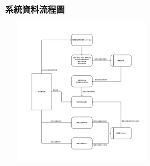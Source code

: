 # 系統資料流程圖

<figure><img src=".gitbook/assets/後台公告功能相關圖例 - 資料流程圖.jpg" alt=""><figcaption></figcaption></figure>
